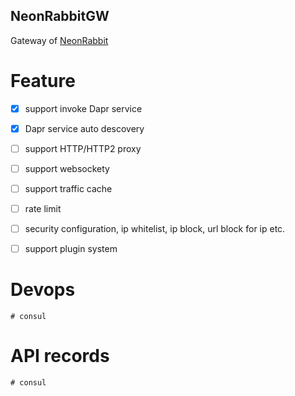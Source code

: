 NeonRabbitGW
-------------------

Gateway of [NeonRabbit](https://github.com/halokid/NeonRabbit) 

# Feature

- [x] support invoke Dapr service 
- [x] Dapr service auto descovery
- [ ] support HTTP/HTTP2 proxy
- [ ] support websockety
- [ ] support traffic cache 
- [ ] rate limit
- [ ] security configuration, ip whitelist, ip block, url block for ip etc.
- [ ] support plugin system



# Devops
```shell
# consul

```

# API records
```shell
# consul

```

